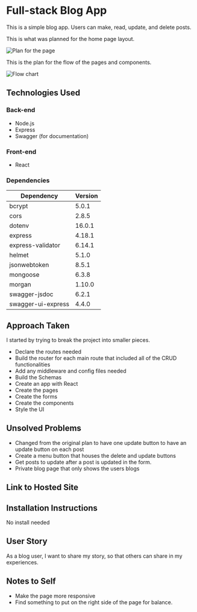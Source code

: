 # Full-stack Blog App

This is a simple blog app. Users can make, read, update, and delete posts.

This is what was planned for the home page layout.

![Plan for the page](./src/components/img/home-page-wireframe.jpg)

This is the plan for the flow of the pages and components.

![Flow chart](./src/components/img/flow-chart.jpg)

## Technologies Used

### Back-end

- Node.js
- Express
- Swagger (for documentation)

### Front-end

- React

### Dependencies

| Dependency         | Version |
| ------------------ | ------- |
| bcrypt             | 5.0.1   |
| cors               | 2.8.5   |
| dotenv             | 16.0.1  |
| express            | 4.18.1  |
| express-validator  | 6.14.1  |
| helmet             | 5.1.0   |
| jsonwebtoken       | 8.5.1   |
| mongoose           | 6.3.8   |
| morgan             | 1.10.0  |
| swagger-jsdoc      | 6.2.1   |
| swagger-ui-express | 4.4.0   |

## Approach Taken

I started by trying to break the project into smaller pieces.

- Declare the routes needed
- Build the router for each main route that included all of the CRUD functionalities
- Add any middleware and config files needed
- Build the Schemas
- Create an app with React
- Create the pages
- Create the forms
- Create the components
- Style the UI

## Unsolved Problems

- Changed from the original plan to have one update button to have an update button on each post
- Create a menu button that houses the delete and update buttons
- Get posts to update after a post is updated in the form.
- Private blog page that only shows the users blogs

## Link to Hosted Site

## Installation Instructions

No install needed

## User Story

As a blog user, I want to share my story, so that others can share in my experiences.

## Notes to Self

- Make the page more responsive
- Find something to put on the right side of the page for balance.
